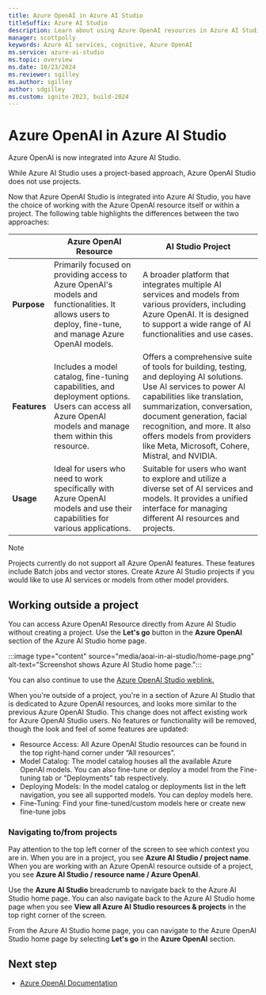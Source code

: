 ```yaml
---
title: Azure OpenAI in Azure AI Studio
titleSuffix: Azure AI Studio
description: Learn about using Azure OpenAI resources in Azure AI Studio.
manager: scottpolly
keywords: Azure AI services, cognitive, Azure OpenAI
ms.service: azure-ai-studio
ms.topic: overview
ms.date: 10/23/2024
ms.reviewer: sgilley
ms.author: sgilley
author: sdgilley
ms.custom: ignite-2023, build-2024
---
```


# Azure OpenAI in Azure AI Studio

Azure OpenAI is now integrated into Azure AI Studio.

While Azure AI Studio uses a project-based approach, Azure OpenAI Studio does not use projects.

Now that Azure OpenAI Studio is integrated into Azure AI Studio, you have the choice of working with the Azure OpenAI resource itself or within a project. The following table highlights the differences between the two approaches:


|| **Azure OpenAI Resource**                                                                 | **AI Studio Project**                                                                 |
|---|-------------------------------------------------------------------------------------------|---------------------------------------------------------------------------------------|
| **Purpose** | Primarily focused on providing access to Azure OpenAI's models and functionalities. It allows users to deploy, fine-tune, and manage Azure OpenAI models. |  A broader platform that integrates multiple AI services and models from various providers, including Azure OpenAI. It is designed to support a wide range of AI functionalities and use cases. |
| **Features** | Includes a model catalog, fine-tuning capabilities, and deployment options. Users can access all Azure OpenAI models and manage them within this resource. | Offers a comprehensive suite of tools for building, testing, and deploying AI solutions. Use AI services to power AI capabilities like translation, summarization, conversation, document generation, facial recognition, and more. It also offers models from providers like Meta, Microsoft, Cohere, Mistral, and NVIDIA. |
| **Usage** | Ideal for users who need to work specifically with Azure OpenAI models and use their capabilities for various applications. | Suitable for users who want to explore and utilize a diverse set of AI services and models. It provides a unified interface for managing different AI resources and projects. |

> [!NOTE]
> Projects currently do not support all Azure OpenAI features. These features include Batch jobs and vector stores. Create Azure AI Studio projects if you would like to use AI services or models from other model providers. 

## Working outside a project

You can access Azure OpenAI Resource directly from Azure AI Studio without creating a project. Use the **Let's go** button in the **Azure OpenAI** section of the Azure AI Studio home page.

:::image type="content" source="media/aoai-in-ai-studio/home-page.png" alt-text="Screenshot shows Azure AI Studio home page.":::

You can also continue to use the [Azure OpenAI Studio weblink.](https://oai.azure.com) 

When you're outside of a project, you're in a section of Azure AI Studio that is dedicated to Azure OpenAI resources, and looks more similar to the previous Azure OpenAI Studio.
This change does not affect existing work for Azure OpenAI Studio users. No features or functionality will be removed, though the look and feel of some features are updated:

* Resource Access: All Azure OpenAI Studio resources can be found in the top right-hand corner under “All resources”.
* Model Catalog: The model catalog houses all the available Azure OpenAI models. You can also fine-tune or deploy a model from the Fine-tuning tab or “Deployments” tab respectively.
* Deploying Models: In the model catalog or deployments list in the left navigation, you  see all supported models. You can deploy models here.
* Fine-Tuning: Find your fine-tuned/custom models here or create new fine-tune jobs

### Navigating to/from projects

Pay attention to the top left corner of the screen to see which context you are in. When you are in a project, you see **Azure AI Studio / project name**. When you are working with an Azure OpenAI resource outside of a project, you see **Azure AI Studio / resource name / Azure OpenAI**.

Use the **Azure AI Studio** breadcrumb to navigate back to the Azure AI Studio home page. You can also navigate back to the Azure AI Studio home page when you see **View all Azure AI Studio resources & projects** in the top right corner of the screen.

From the Azure AI Studio home page, you can navigate to the Azure OpenAI Studio home page by selecting **Let's go** in the **Azure OpenAI** section.

## Next step 

- [Azure OpenAI Documentation](/azure/ai-services/openai/)
